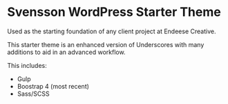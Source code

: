# Svensson WordPress Starter Theme

Used as the starting foundation of any client project at Endeese Creative.

This starter theme is an enhanced version of Underscores with many additions to aid in an advanced workflow.

This includes:

* Gulp
* Boostrap 4 (most recent)
* Sass/SCSS
